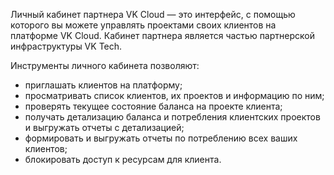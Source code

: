 Личный кабинет партнера VK Cloud — это интерфейс, с помощью которого вы можете управлять проектами своих клиентов на платформе VK Cloud. Кабинет партнера является частью партнерской инфраструктуры VK Tech.

Инструменты личного кабинета позволяют:

- приглашать клиентов на платформу;
- просматривать список клиентов, их проектов и информацию по ним;
- проверять текущее состояние баланса на проекте клиента;
- получать детализацию баланса и потребления клиентских проектов и выгружать отчеты с детализацией;
- формировать и выгружать отчеты по потреблению всех ваших клиентов;
- блокировать доступ к ресурсам для клиента.
